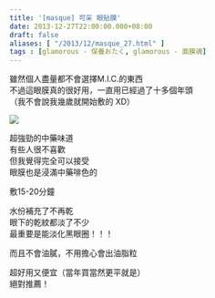 ```yaml
---
title: '[masque] 可采 眼貼膜'
date: 2013-12-27T22:00:00.000+08:00
draft: false
aliases: [ "/2013/12/masque_27.html" ]
tags : [glamorous - 保養おたく, glamorous - 面膜魂]
---
```


雖然個人盡量都不會選擇M.I.C.的東西  
不過這眼膜真的很好用，一直用已經過了十多個年頭  
（我不會說我幾歲就開始敷的 XD）  

[![](https://3.bp.blogspot.com/-1gGeXbk7fq4/XCiGrydf_qI/AAAAAAAADMU/DLMc5oT-4yAZNc7QoLtLPt03Uq4f40SPQCLcBGAs/s640/47.jpg)](https://3.bp.blogspot.com/-1gGeXbk7fq4/XCiGrydf_qI/AAAAAAAADMU/DLMc5oT-4yAZNc7QoLtLPt03Uq4f40SPQCLcBGAs/s1600/47.jpg)

超強勁的中藥味道  
有些人很不喜歡  
但我覺得完全可以接受  
眼膜也是浸滿中藥啡色的  
  
敷15-20分鐘  
  
水份補充了不再乾  
眼下的乾紋都淡了不少  
最重要是能淡化黑眼圈！！！  
  
而且不會油膩，不用擔心會出油脂粒  
  
  
超好用又便宜（當年買當然更平就是）  
絕對推薦！
